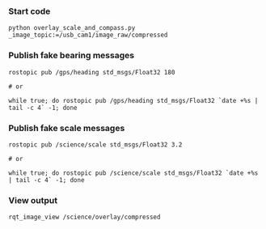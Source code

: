 ### Start code

```
python overlay_scale_and_compass.py _image_topic:=/usb_cam1/image_raw/compressed
```

### Publish fake bearing messages

```
rostopic pub /gps/heading std_msgs/Float32 180

# or

while true; do rostopic pub /gps/heading std_msgs/Float32 `date +%s | tail -c 4` -1; done
```

### Publish fake scale messages

```
rostopic pub /science/scale std_msgs/Float32 3.2

# or

while true; do rostopic pub /science/scale std_msgs/Float32 `date +%s | tail -c 4` -1; done
```

### View output

```
rqt_image_view /science/overlay/compressed
```
